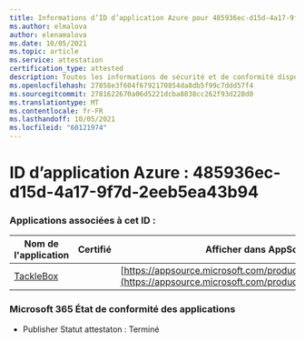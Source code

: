 ```yaml
---
title: Informations d’ID d’application Azure pour 485936ec-d15d-4a17-9f7d-2eeb5ea43b94
ms.author: elmalova
author: elenamalova
ms.date: 10/05/2021
ms.topic: article
ms.service: attestation
certification_type: attested
description: Toutes les informations de sécurité et de conformité disponibles pour 485936ec-d15d-4a17-9f7d-2eeb5ea43b94.
ms.openlocfilehash: 27858e3f604f6792170854da8db5f99c7ddd57f4
ms.sourcegitcommit: 2781622670a06d5221dcba8838cc262f93d228d0
ms.translationtype: MT
ms.contentlocale: fr-FR
ms.lasthandoff: 10/05/2021
ms.locfileid: "60121974"
---
```

# <a name="azure-app-id-485936ec-d15d-4a17-9f7d-2eeb5ea43b94"></a>ID d’application Azure : 485936ec-d15d-4a17-9f7d-2eeb5ea43b94


### <a name="apps-associated-with-this-id"></a>Applications associées à cet ID :
| **Nom de l'application** | **Certifié** | **Afficher dans AppSource** |
|--------------|---------------|-----------------------|
| [TackleBox](https://docs.microsoft.com/microsoft-365-app-certification/forward/WA200002310) |  | [https://appsource.microsoft.com/product/office/WA200002310](https://appsource.microsoft.com/product/office/WA200002310) |

### <a name="microsoft-365-app-compliance-status"></a>Microsoft 365 État de conformité des applications
- Publisher Statut attestaton : Terminé
